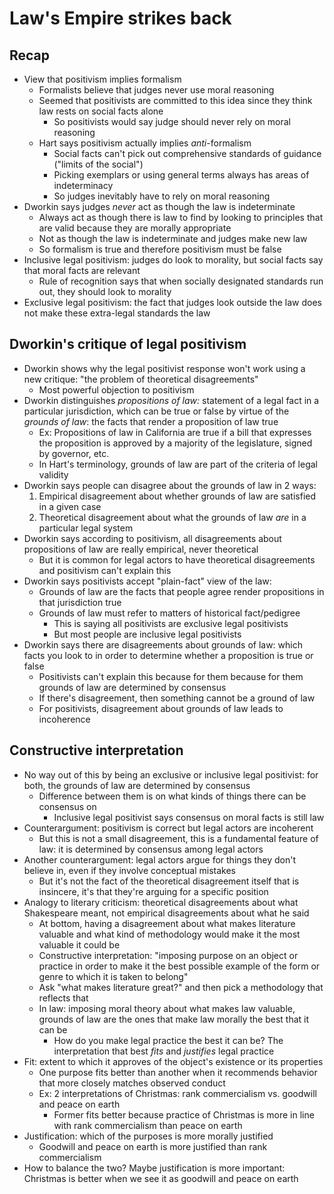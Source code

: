 # Law's Empire strikes back

## Recap

- View that positivism implies formalism
	- Formalists believe that judges never use moral reasoning
	- Seemed that positivists are committed to this idea since they think law rests on social facts alone
		- So positivists would say judge should never rely on moral reasoning
	- Hart says positivism actually implies *anti*-formalism
		- Social facts can't pick out comprehensive standards of guidance ("limits of the social")
		- Picking exemplars or using general terms always has areas of indeterminacy
		- So judges inevitably have to rely on moral reasoning
- Dworkin says judges *never* act as though the law is indeterminate
	- Always act as though there is law to find by looking to principles that are valid because they are morally appropriate
	- Not as though the law is indeterminate and judges make new law
	- So formalism is true and therefore positivism must be false
- Inclusive legal positivism: judges do look to morality, but social facts say that moral facts are relevant
	- Rule of recognition says that when socially designated standards run out, they should look to morality
- Exclusive legal positivism: the fact that judges look outside the law does not make these extra-legal standards the law

## Dworkin's critique of legal positivism

- Dworkin shows why the legal positivist response won't work using a new critique: "the problem of theoretical disagreements"
	- Most powerful objection to positivism
- Dworkin distinguishes *propositions of law:* statement of a legal fact in a particular jurisdiction, which can be true or false by virtue of the *grounds of law*: the facts that render a proposition of law true
	- Ex: Propositions of law in California are true if a bill that expresses the proposition is approved by a majority of the legislature, signed by governor, etc.
	- In Hart's terminology, grounds of law are part of the criteria of legal validity
- Dworkin says people can disagree about the grounds of law in 2 ways:
	1. Empirical disagreement about whether grounds of law are satisfied in a given case
	2. Theoretical disagreement about what the grounds of law *are* in a particular legal system
- Dworkin says according to positivism, all disagreements about propositions of law are really empirical, never theoretical
	- But it is common for legal actors to have theoretical disagreements and positivism can't explain this
- Dworkin says positivists accept "plain-fact" view of the law:
	- Grounds of law are the facts that people agree render propositions in that jurisdiction true
	- Grounds of law must refer to matters of historical fact/pedigree
		- This is saying all positivists are exclusive legal positivists
		- But most people are inclusive legal positivists
- Dworkin says there are disagreements about grounds of law: which facts you look to in order to determine whether a proposition is true or false
	- Positivists can't explain this because for them because for them grounds of law are determined by consensus
	- If there's disagreement, then something cannot be a ground of law
	- For positivists, disagreement about grounds of law leads to incoherence

## Constructive interpretation

- No way out of this by being an exclusive or inclusive legal positivist: for both, the grounds of law are determined by consensus
	- Difference between them is on what kinds of things there can be consensus on
		- Inclusive legal positivist says consensus on moral facts is still law
- Counterargument: positivism is correct but legal actors are incoherent
	- But this is not a small disagreement, this is a fundamental feature of law: it is determined by consensus among legal actors
- Another counterargument: legal actors argue for things they don't believe in, even if they involve conceptual mistakes
	- But it's not the fact of the theoretical disagreement itself that is insincere, it's that they're arguing for a specific position
- Analogy to literary criticism: theoretical disagreements about what Shakespeare meant, not empirical disagreements about what he said
	- At bottom, having a disagreement about what makes literature valuable and what kind of methodology would make it the most valuable it could be
	- Constructive interpretation: "imposing purpose on an object or practice in order to make it the best possible example of the form or genre to which it is taken to belong"
	- Ask "what makes literature great?" and then pick a methodology that reflects that
	- In law: imposing moral theory about what makes law valuable, grounds of law are the ones that make law morally the best that it can be
		- How do you make legal practice the best it can be? The interpretation that best *fits* and *justifies* legal practice
- Fit: extent to which it approves of the object's existence or its properties
	- One purpose fits better than another when it recommends behavior that more closely matches observed conduct
	- Ex: 2 interpretations of Christmas: rank commercialism vs. goodwill and peace on earth
		- Former fits better because practice of Christmas is more in line with rank commercialism than peace on earth
- Justification: which of the purposes is more morally justified
	- Goodwill and peace on earth is more justified than rank commercialism
- How to balance the two? Maybe justification is more important: Christmas is better when we see it as goodwill and peace on earth

